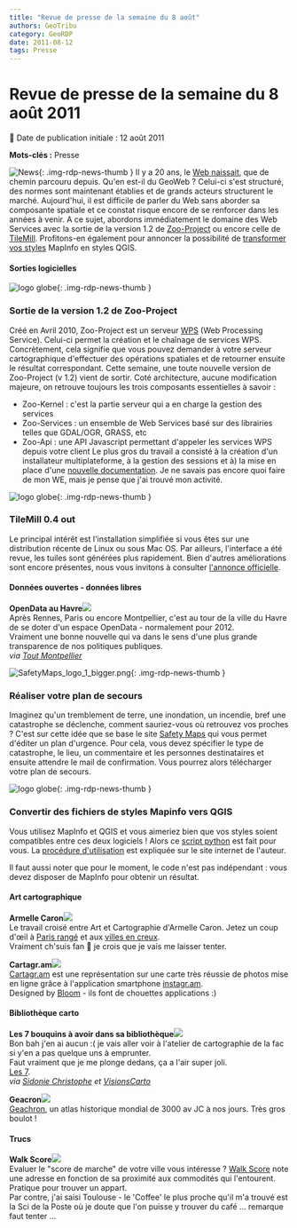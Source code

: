 ```yaml
---
title: "Revue de presse de la semaine du 8 août"
authors: GeoTribu
category: GeoRDP
date: 2011-08-12
tags: Presse
---
```


# Revue de presse de la semaine du 8 août 2011


:calendar: Date de publication initiale : 12 août 2011

**Mots-clés :** Presse


![News](https://cdn.geotribu.fr/img/internal/icons-rdp-news/news.png "Icône news générique"){: .img-rdp-news-thumb }
Il y a 20 ans, le [Web naissait](http://www.wired.com/geekdad/2011/08/world-wide-web-20-years/), que de chemin parcouru depuis. Qu'en est-il du GeoWeb ? Celui-ci s'est structuré, des normes sont maintenant établies et de grands acteurs structurent le marché. Aujourd'hui, il est difficile de parler du Web sans aborder sa composante spatiale et ce constat risque encore de se renforcer dans les années à venir. A ce sujet, abordons immédiatement le domaine des Web Services avec la sortie de la version 1.2 de [Zoo-Project](#zoo) ou encore celle de [TileMill](#tilemill). Profitons-en également pour annoncer la possibilité de [transformer vos styles](#mitoqgis) MapInfo en styles QGIS.




#### Sorties logicielles

 ![logo globe](https://cdn.geotribu.fr/img/internal/icons-rdp-news/world.png "Icône de globe"){: .img-rdp-news-thumb }

### Sortie de la version 1.2 de Zoo-Project

 Créé en Avril 2010, Zoo-Project est un serveur [WPS](http://www.opengeospatial.org/standards/wps) (Web Processing Service). Celui-ci permet la création et le chaînage de services WPS. Concrètement, cela signifie que vous pouvez demander à votre serveur cartographique d'effectuer des opérations spatiales et de retourner ensuite le résultat correspondant. Cette semaine, une toute nouvelle version de Zoo-Project (v 1.2) vient de sortir. Coté architecture, aucune modification majeure, on retrouve toujours les trois composants essentielles à savoir :

  * Zoo-Kernel : c'est la partie serveur qui a en charge la gestion des services
 * Zoo-Services : un ensemble de Web Services basé sur des librairies telles que GDAL/OGR, GRASS, etc
 * Zoo-Api : une API Javascript permettant d'appeler les services WPS depuis votre client
  Le plus gros du travail a consisté à la création d'un installateur multiplateforme, à la gestion des sessions et à) la mise en place d'une [nouvelle documentation](http://zoo-project.org/docs/). Je ne savais pas encore quoi faire de mon WE, mais je pense que j'ai trouvé mon activité.




 ![logo globe](https://cdn.geotribu.fr/img/internal/icons-rdp-news/world.png "Icône de globe"){: .img-rdp-news-thumb }

### TileMill 0.4 out

 Le principal intérêt est l'installation simplifiée si vous êtes sur une distribution récente de Linux ou sous Mac OS. Par ailleurs, l'interface a été revue, les tuiles sont générées plus rapidement. Bien d'autres améliorations sont encore présentes, nous vous invitons à consulter [l'annonce officielle](http://developmentseed.org/blog/2011/aug/09/tilemill-040-released).




#### Données ouvertes - données libres

 **OpenData au Havre**![](https://cdn.geotribu.fr/img/internal/icons-rdp-news/world.png)  
 Après Rennes, Paris ou encore Montpellier, c'est au tour de la ville du Havre de se doter d'un espace OpenData - normalement pour 2012.  
 Vraiment une bonne nouvelle qui va dans le sens d'une plus grande transparence de nos politiques publiques.  
 *via [Tout Montpellier](http://www.toutmontpellier.fr/open-data-le-havre-sur-les-traces-de-montpellier--21085.html)*




 ![SafetyMaps_logo_1_bigger.png](http://geotribu.net/sites/default/files/Tuto/img/Blog/divers/SafetyMaps_logo_1_bigger.png){: .img-rdp-news-thumb }

### Réaliser votre plan de secours

 Imaginez qu'un tremblement de terre, une inondation, un incendie, bref une catastrophe se déclenche, comment sauriez-vous où retrouvez vos proches ? C'est sur cette idée que se base le site [Safety Maps](http://www.safety-maps.org/) qui vous permet d'éditer un plan d'urgence. Pour cela, vous devez spécifier le type de catastrophe, le lieu, un commentaire et les personnes destinataires et ensuite attendre le mail de confirmation. Vous pourrez alors télécharger votre plan de secours.




 ![logo globe](https://cdn.geotribu.fr/img/internal/icons-rdp-news/world.png "Icône de globe"){: .img-rdp-news-thumb }

### Convertir des fichiers de styles Mapinfo vers QGIS

 Vous utilisez MapInfo et QGIS et vous aimeriez bien que vos styles soient compatibles entre ces deux logiciels ! Alors ce [script python](https://github.com/NathanW2/MapInfo-to-QGIS-style-generator) est fait pour vous. La [procédure d'utilisation](http://woostuff.wordpress.com/2011/08/08/new-tool-mapinfo-to-qgis-style-converter/) est expliquée sur le site internet de l'auteur.

  Il faut aussi noter que pour le moment, le code n'est pas indépendant : vous devez disposer de MapInfo pour obtenir un résultat.  



#### Art cartographique

 **Armelle Caron**![](https://cdn.geotribu.fr/img/logos-icones/divers/voronoi.png)  
 Le travail croisé entre Art et Cartographie d'Armelle Caron. Jetez un coup d'œil à [Paris rangé](http://www.armellecaron.fr/art/) et aux [villes en creux](http://www.armellecaron.fr/art/index.php?page=les-villes-en-creux).  
 Vraiment ch'suis fan :slightly_smiling_face: je crois que je vais me laisser tenter.




 **Cartagr.am**![](http://www.geotribu.net/sites/default/files/Tuto/img/Blog/cartagram.png)  
 [Cartagr.am](http://cartagr.am/#3.00/0.00/0.00) est une représentation sur une carte très réussie de photos mise en ligne grâce à l'application smartphone [instagr.am](http://instagr.am/).  
 Designed by [Bloom](http://bloom.io/) - ils font de chouettes applications :)




#### Bibliothèque carto

 **Les 7 bouquins à avoir dans sa bibliothèque**![](https://cdn.geotribu.fr/img/internal/icons-rdp-news/world.png)  
 Bon bah j'en ai aucun :( je vais aller voir à l'atelier de cartographie de la fac si y'en a pas quelque uns à emprunter.  
 Faut vraiment que je me plonge dedans, ça a l'air super joli.  
 [Les 7](http://www.brainpickings.org/index.php/2011/01/07/must-read-map-books/).  
 *via [Sidonie Christophe](http://twitter.com/#!/SidoChristophe) et [VisionsCarto](http://twitter.com/#VisionsCarto)*




 **Geacron**![](http://www.geotribu.net/sites/default/files/Tuto/img/Blog/geacron.png)  
 [Geachron](http://geacron.com/home-en/), un atlas historique mondial de 3000 av JC à nos jours. Très gros boulot !




#### Trucs

 **Walk Score**![](https://cdn.geotribu.fr/img/internal/icons-rdp-news/world.png)  
 Evaluer le "score de marche" de votre ville vous intéresse ? [Walk Score](http://www.walkscore.com/) note une adresse en fonction de sa proximité aux commodités qui l'entourent. Pratique pour trouver un appart.  
 Par contre, j'ai saisi Toulouse - le 'Coffee' le plus proche qu'il m'a trouvé est la Sci de la Poste où je doute que l'on puisse y trouver du café ... remarque faut tenter ...

